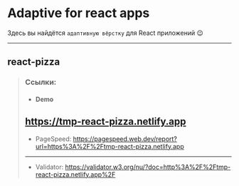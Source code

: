# Adaptive for react apps
Здесь вы найдётся `адаптивную вёрстку` для React приложений &#128521;
***

## react-pizza
> ### Ссылки:
> * #### Demo
> https://tmp-react-pizza.netlify.app
> ---
> * PageSpeed:
> https://pagespeed.web.dev/report?url=https%3A%2F%2Ftmp-react-pizza.netlify.app
> ---
> * Validator:
> https://validator.w3.org/nu/?doc=http%3A%2F%2Ftmp-react-pizza.netlify.app%2F